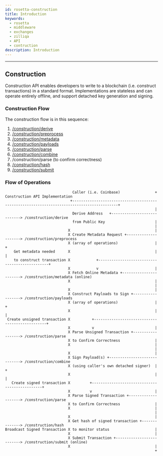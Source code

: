 ```yaml
---
id: rosetta-construction
title: Introduction
keywords:
  - rosetta
  - middleware
  - exchanges
  - zilliqa
  - API
  - contruction
description: Introduction
---
```


---

## Construction

Construction API enables developers to write to a blockchain (i.e. construct transactions) in a standard format. Implementations are stateless and can operate entirely offline, and support detached key generation and signing.

### Construction Flow

The construction flow is in this sequence:

1. [/construction/derive](rosetta-construction-derive.md)
2. [/construction/preprocess](rosetta-construction-preprocess.md)
3. [/construction/metadata](rosetta-construction-metadata.md)
4. [/construction/payloads](rosetta-construction-payload.md)
5. [/construction/parse](rosetta-construction-parse.md)
6. [/construction/combine](rosetta-construction-combine.md)
7. /construction/parse (to confirm correctness)
8. [/construction/hash](rosetta-construction-hash.md)
9. [/construction/submit](rosetta-construction-hash.md)

### Flow of Operations

```
                               Caller (i.e. Coinbase)                + Construction API Implementation
                              +-------------------------------------------------------------------------------------------+
                                                                     |
                               Derive Address   +----------------------------> /construction/derive
                               from Public Key                       |
                                                                     |
                             X                                       |
                             X Create Metadata Request +---------------------> /construction/preprocess
                             X (array of operations)                 |                    +
    Get metadata needed      X                                       |                    |
    to construct transaction X            +-----------------------------------------------+
                             X            v                          |
                             X Fetch Online Metadata +-----------------------> /construction/metadata (online)
                             X                                       |
                                                                     |
                             X                                       |
                             X Construct Payloads to Sign +------------------> /construction/payloads
                             X (array of operations)                 |                   +
                             X                                       |                   |
 Create unsigned transaction X          +------------------------------------------------+
                             X          v                            |
                             X Parse Unsigned Transaction +------------------> /construction/parse
                             X to Confirm Correctness                |
                             X                                       |
                                                                     |
                             X                                       |
                             X Sign Payload(s) +-----------------------------> /construction/combine
                             X (using caller's own detached signer)  |                 +
                             X                                       |                 |
   Create signed transaction X         +-----------------------------------------------+
                             X         v                             |
                             X Parse Signed Transaction +--------------------> /construction/parse
                             X to Confirm Correctness                |
                             X                                       |
                                                                     |
                             X                                       |
                             X Get hash of signed transaction +--------------> /construction/hash
Broadcast Signed Transaction X to monitor status                     |
                             X                                       |
                             X Submit Transaction +--------------------------> /construction/submit (online)
                             X                                       |
                                                                     +
```
